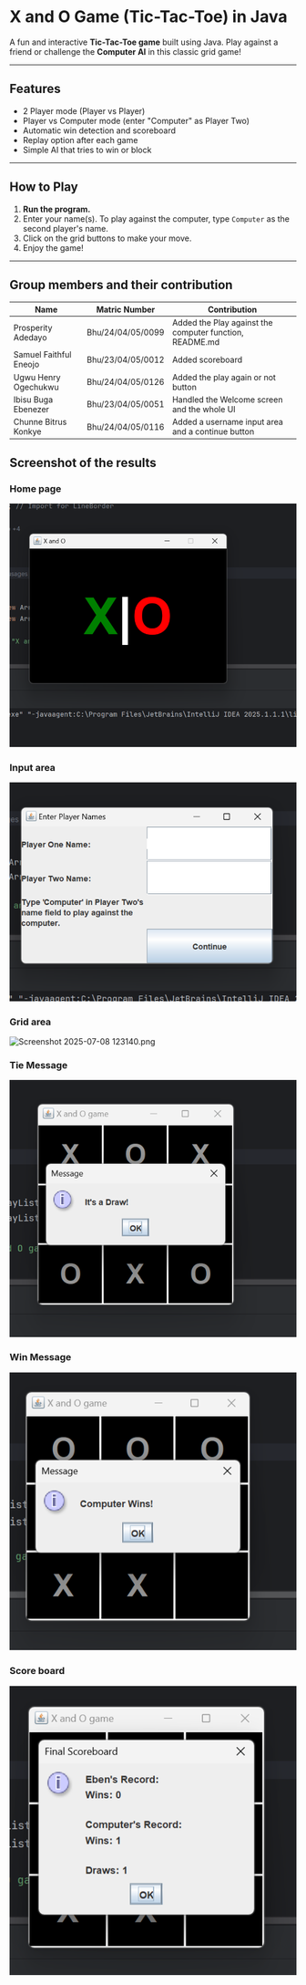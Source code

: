 # X and O Game (Tic-Tac-Toe) in Java

A fun and interactive **Tic-Tac-Toe game** built using Java. Play against a friend or challenge the **Computer AI** in this classic grid game!

---

## Features

- 2 Player mode (Player vs Player)
- Player vs Computer mode (enter "Computer" as Player Two)
- Automatic win detection and scoreboard
- Replay option after each game
- Simple AI that tries to win or block

---

## How to Play

1. **Run the program.**
2. Enter your name(s). To play against the computer, type `Computer` as the second player's name.
3. Click on the grid buttons to make your move.
4. Enjoy the game!

---

## Group members and their contribution

| Name                   | Matric Number     | Contribution                                            |
|------------------------|-------------------|---------------------------------------------------------|
| Prosperity Adedayo     | Bhu/24/04/05/0099 | Added the Play against the computer function, README.md |
| Samuel Faithful Eneojo | Bhu/23/04/05/0012 | Added scoreboard                                        |
| Ugwu Henry Ogechukwu   | Bhu/24/04/05/0126 | Added the play again or not button                      |
| Ibisu Buga Ebenezer    | Bhu/23/04/05/0051 | Handled the Welcome screen and the whole UI             |
| Chunne Bitrus Konkye   | Bhu/24/04/05/0116 | Added a username input area and a continue button       |


## Screenshot of the results

### Home page
![Screenshot 2025-07-08 123059.png](src/Screenshot%202025-07-08%20123059.png)

### Input area
![Screenshot 2025-07-08 123116.png](src/Screenshot%202025-07-08%20123116.png)

### Grid area 
![Screenshot 2025-07-08 123140.png](src/creenshot%202025-07-08%20123140.png)

### Tie Message
![Screenshot 2025-07-08 123201.png](src/Screenshot%202025-07-08%20123201.png)

### Win Message
![Screenshot 2025-07-08 123218.png](src/Screenshot%202025-07-08%20123218.png)


### Score board
![Screenshot 2025-07-08 123231.png](src/Screenshot%202025-07-08%20123231.png)